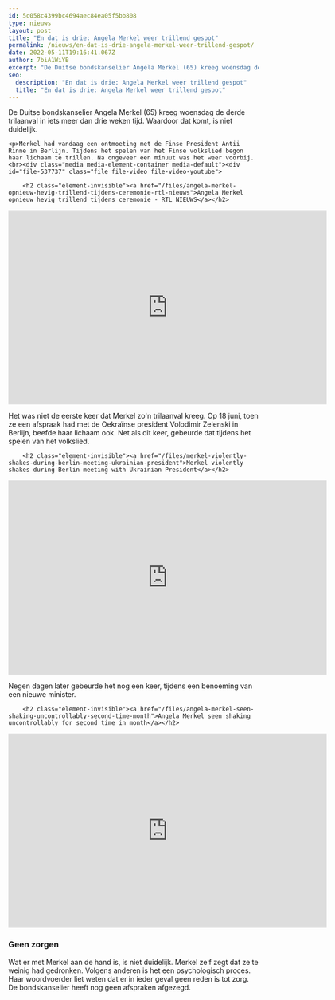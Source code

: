 ```yaml
---
id: 5c058c4399bc4694aec84ea05f5bb808
type: nieuws
layout: post
title: "En dat is drie: Angela Merkel weer trillend gespot"
permalink: /nieuws/en-dat-is-drie-angela-merkel-weer-trillend-gespot/
date: 2022-05-11T19:16:41.067Z
author: 7biA1WiYB
excerpt: "De Duitse bondskanselier Angela Merkel (65) kreeg woensdag de derde trilaanval in iets meer dan drie weken tijd. Waardoor dat komt, is niet duidelijk.  "
seo:
  description: "En dat is drie: Angela Merkel weer trillend gespot"
  title: "En dat is drie: Angela Merkel weer trillend gespot"
---
```

De Duitse bondskanselier Angela Merkel (65) kreeg woensdag de derde trilaanval in iets meer dan drie weken tijd. Waardoor dat komt, is niet duidelijk.  

    <p>Merkel had vandaag een ontmoeting met de Finse President Antii Rinne in Berlijn. Tijdens het spelen van het Finse volkslied begon haar lichaam te trillen. Na ongeveer een minuut was het weer voorbij.<br><div class="media media-element-container media-default"><div id="file-537737" class="file file-video file-video-youtube">

        <h2 class="element-invisible"><a href="/files/angela-merkel-opnieuw-hevig-trillend-tijdens-ceremonie-rtl-nieuws">Angela Merkel opnieuw hevig trillend tijdens ceremonie - RTL NIEUWS</a></h2>
    
  
  <div class="content">
    <div class="media-youtube-video media-element file-default media-youtube-1">
  <iframe class="media-youtube-player" width="640" height="390" title="Angela Merkel opnieuw hevig trillend tijdens ceremonie - RTL NIEUWS" src="https://www.youtube.com/embed/ynN_FewkSnk?wmode=opaque&controls=" name="Angela Merkel opnieuw hevig trillend tijdens ceremonie - RTL NIEUWS" frameborder="0" allowfullscreen="">Video van Angela Merkel opnieuw hevig trillend tijdens ceremonie - RTL NIEUWS</iframe>
</div>
  </div>

  
</div>
</div>
<p>Het was niet de eerste keer dat Merkel zo'n trilaanval kreeg. Op 18 juni, toen ze een afspraak had met de Oekraïnse president Volodimir Zelenski in Berlijn, beefde haar lichaam ook. Net als dit keer, gebeurde dat tijdens het spelen van het volkslied.</p>
<p><div class="media media-element-container media-default"><div id="file-537740" class="file file-video file-video-youtube">

        <h2 class="element-invisible"><a href="/files/merkel-violently-shakes-during-berlin-meeting-ukrainian-president">Merkel violently shakes during Berlin meeting with Ukrainian President</a></h2>
    
  
  <div class="content">
    <div class="media-youtube-video media-element file-default media-youtube-2">
  <iframe class="media-youtube-player" width="640" height="390" title="Merkel violently shakes during Berlin meeting with Ukrainian President" src="https://www.youtube.com/embed/Cs7FEpUG-WI?wmode=opaque&controls=" name="Merkel violently shakes during Berlin meeting with Ukrainian President" frameborder="0" allowfullscreen="">Video van Merkel violently shakes during Berlin meeting with Ukrainian President</iframe>
</div>
  </div>

  
</div>
</div>
<p>Negen dagen later gebeurde het nog een keer, tijdens een benoeming van een nieuwe minister.</p>
<p><div class="media media-element-container media-default"><div id="file-537739" class="file file-video file-video-youtube">

        <h2 class="element-invisible"><a href="/files/angela-merkel-seen-shaking-uncontrollably-second-time-month">Angela Merkel seen shaking uncontrollably for second time in month</a></h2>
    
  
  <div class="content">
    <div class="media-youtube-video media-element file-default media-youtube-3">
  <iframe class="media-youtube-player" width="640" height="390" title="Angela Merkel seen shaking uncontrollably for second time in month" src="https://www.youtube.com/embed/kFWLrjcod5A?wmode=opaque&controls=" name="Angela Merkel seen shaking uncontrollably for second time in month" frameborder="0" allowfullscreen="">Video van Angela Merkel seen shaking uncontrollably for second time in month</iframe>
</div>
  </div>

  
</div>
</div>
<h3>Geen zorgen</h3>
<p>Wat er met Merkel aan de hand is, is niet duidelijk. Merkel zelf zegt dat ze te weinig had gedronken. Volgens anderen is het een psychologisch proces. Haar woordvoerder liet weten dat er in ieder geval geen reden is tot zorg. De bondskanselier heeft nog geen afspraken afgezegd.</p>  
